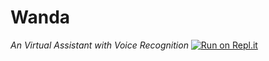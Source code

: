 # **Wanda**
*An Virtual Assistant with Voice Recognition*
[![Run on Repl.it](https://repl.it/badge/github/Dragfist7800/Wanda)](https://repl.it/github/Dragfist7800/Wanda)

